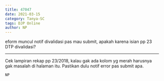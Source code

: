 ```yaml
---
title: 47047
date: 2021-03-15
category: Tanya-SC
tags: DJP Online
author: NP
---
```


eform muncul notif divalidasi pas mau submit, apakah karena isian pp 23 DTP divalidasi?

---

Cek lampiran rekap pp 23/2018, kalau gak ada kolom yg merah harusnya gak masalah di halaman itu. Pastikan dulu notif error pas submit apa.

`NP`
